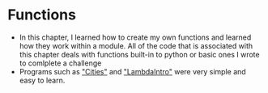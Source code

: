 # Functions 

* In this chapter, I learned how to create my own functions and learned how they work within a module. All of the code that is associated with this chapter deals with functions built-in to python or basic ones I wrote to comlplete a challenge
* Programs such as ["Cities"](https://github.com/Darrenrodricks/IntroToPythonUdacity/blob/main/Functions/CitiesProject.py) and ["LambdaIntro"](https://github.com/Darrenrodricks/IntroToPythonUdacity/blob/main/Functions/LambdaIntro.py) were very simple and easy to learn.
